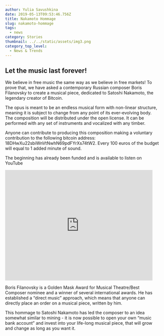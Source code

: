 ```yaml
---
author: Yulia Savushkina
date: 2019-05-13T09:53:46.756Z
title: Nakamoto Hommage
slug: nakamoto-hommage
tags:
  - news
category: Stories
thumbnail: ../../static/assets/img3.png
category_top_level:
  - News & Trends
---
```

## Let the music last forever!

We believe in free music the same way as we believe in free markets! To prove that, we have asked a contemporary Russian composer Boris Filanovsky to create a musical piece, dedicated to Satoshi Nakamoto, the legendary creator of Bitcoin.

The opus is meant to be an endless musical form with non-linear structure, meaning it is subject to change from any point of its ever-evolving body. The composition will be distributed under the open license. It can be performed with any set of instruments and vocalized with any timber.

Anyone can contribute to producing this composition making a voluntary contribution to the following bitcoin address: 18DHwXu22sbiWnVtNwhN69pdFYrXs74tW2. Every 100 euros of the budget will equal to 1 added minute of sound.

The beginning has already been funded and is available to listen on YouTube 

<iframe allowfullscreen="" frameborder="0" height="360" src="https://www.youtube.com/embed/1kpmZThsSHI" width="480"></iframe>

Boris Filanovsky is a Golden Mask Award for Musical Theatre/Best Composer nominee and a winner of several international awards. He has established a “direct music” approach, which means that anyone can directly place an order on a musical piece, written by him.

This hommage to Satoshi Nakamoto has led the composer to an idea somewhat similar to mining - it is now possible to open your own “music bank account” and invest into your life-long musical piece, that will grow and change as long as you want it.
